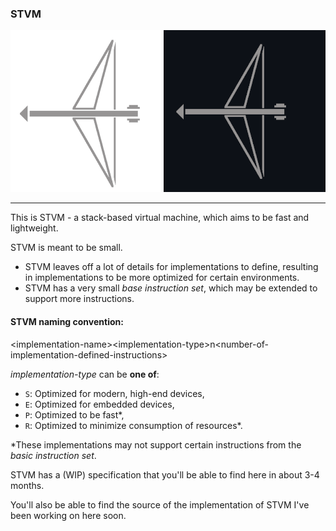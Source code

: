 ### STVM ###
![STVM logo](./stvm-logo-github-light.png#gh-light-mode-only)
![STVM logo](./stvm-logo-github-dark.png#gh-dark-mode-only)

----

This is STVM - a stack-based virtual machine, which aims to be fast and lightweight.

STVM is meant to be small.

- STVM leaves off a lot of details for implementations to define, resulting in implementations to be more optimized for certain environments.
- STVM has a very small *base instruction set*, which may be extended to support more instructions.

#### STVM naming convention: ####
\<implementation-name\>\<implementation-type\>n\<number-of-implementation-defined-instructions\>

*implementation-type* can be **one of**:

- `S`: Optimized for modern, high-end devices,
- `E`: Optimized for embedded devices,
- `P`: Optimized to be fast*,
- `R`: Optimized to minimize consumption of resources*.

*These implementations may not support certain instructions from the *basic instruction set*.


STVM has a (WIP) specification that you'll be able to find here in about 3-4 months.

You'll also be able to find the source of the implementation of STVM I've been working on here soon.
